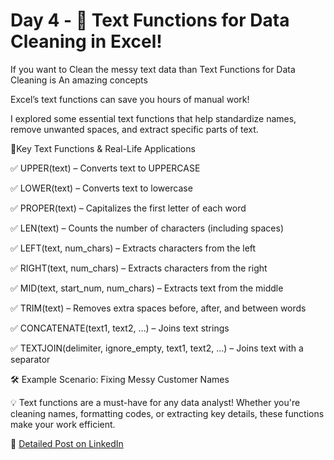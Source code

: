# Day 4 - 🚀 Text Functions for Data Cleaning in Excel!

If you want to Clean the messy text data than Text Functions for Data Cleaning is An amazing concepts

Excel’s text functions can save you hours of manual work! 

 I explored some essential text functions that help standardize names, remove unwanted spaces, and extract specific parts of text.

📌Key Text Functions & Real-Life Applications

✅ UPPER(text) – Converts text to UPPERCASE

✅ LOWER(text) – Converts text to lowercase

✅ PROPER(text) – Capitalizes the first letter of each word

✅ LEN(text) – Counts the number of characters (including spaces)

✅ LEFT(text, num_chars) – Extracts characters from the left

✅ RIGHT(text, num_chars) – Extracts characters from the right

✅ MID(text, start_num, num_chars) – Extracts text from the middle

✅ TRIM(text) – Removes extra spaces before, after, and between words

✅ CONCATENATE(text1, text2, …) – Joins text strings

✅ TEXTJOIN(delimiter, ignore_empty, text1, text2, …) – Joins text with a separator

🛠 Example Scenario: Fixing Messy Customer Names

💡 Text functions are a must-have for any data analyst! Whether you're cleaning names, formatting codes, or extracting key details,
  these functions make your work efficient.

🔗 [Detailed Post on LinkedIn](https://www.linkedin.com/posts/priyankataklikar_100daysofdata-100daysofdata-excelfordataanalysts-activity-7304178107765125120-YgP-?utm_source=share&utm_medium=member_desktop&rcm=ACoAAB-nGUABJpvbVVs-0wlzvYqfT4t927RgnpI)
